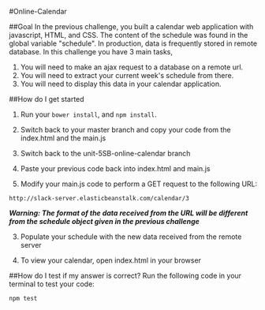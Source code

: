 #Online-Calendar

##Goal
In the previous challenge, you built a calendar web application with javascript, HTML, and CSS. The content of the schedule was found in the global variable "schedule". In production, data is frequently stored in remote database.
In this challenge you have 3 main tasks,

1. You will need to make an ajax request to a database on a remote url.
1. You will need to extract your current week's schedule from there. 
1. You will need to display this data in your calendar application.

##How do I get started
1. Run your `bower install`, and `npm install`.
1. Switch back to your master branch and copy your code from the index.html and the main.js
1. Switch back to the unit-5SB-online-calendar branch
1. Paste your previous code back into index.html and main.js

2. Modify your main.js code to perform a GET request to the following URL:
````
http://slack-server.elasticbeanstalk.com/calendar/3
````
***Warning: The format of the data received from the URL will be different from the schedule object given in the previous challenge*** 

3. Populate your schedule with the new data received from the remote server

4. To view your calendar, open index.html in your browser

##How do I test if my answer is correct?
Run the following code in your terminal to test your code:
````
npm test
````
